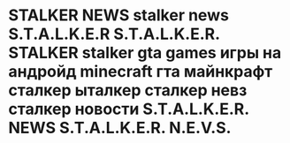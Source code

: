 # STALKER NEWS stalker news S.T.A.L.K.E.R S.T.A.L.K.E.R. STALKER stalker gta games игры на андройд minecraft гта майнкрафт сталкер ыталкер сталкер невз сталкер новости S.T.A.L.K.E.R. NEWS S.T.A.L.K.E.R. N.E.V.S.
